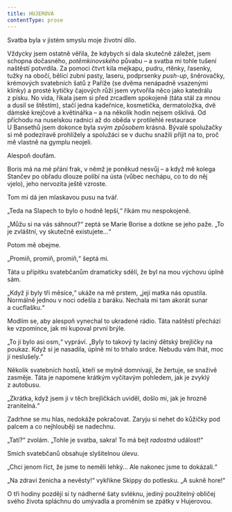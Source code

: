 ```yaml
---
title: HUJEROVÁ
contentType: prose
---
```


<section>

Svatba byla v jistém smyslu moje životní dílo.

Vždycky jsem ostatně věřila, že kdybych si dala skutečně záležet, jsem schopna dočasného, _potěmkinovského_ půvabu – a svatba mi tohle tušení naštěstí potvrdila. Za pomoci čtvrt kila mejkapu, pudru, rtěnky, řasenky, tužky na obočí, bělící zubní pasty, laseru, podprsenky _push-up_, šněrovačky, krémových svatebních šatů z Paříže (se dvěma nenápadně vsazenými klínky) a prosté kytičky čajových růží jsem vytvořila něco jako katedrálu z písku. No vida, říkala jsem si před zrcadlem spokojeně (táta stál za mnou a dusil se štěstím), stačí jedna kadeřnice, kosmetička, dermatoložka, dvě dámské krejčové a květinářka – a na několik hodin nejsem ošklivá. Od příchodu na nuselskou radnici až do oběda v protilehlé restaurace U Bansethů jsem dokonce byla _svým_ _způsobem_ krásná. Bývalé spolužačky si mě podezíravě prohlížely a spolužáci se v duchu snažili přijít na to, proč mě vlastně na gymplu neojeli.

Alespoň doufám.

</section>

<section>

Boris má na mé přání frak, v němž je poněkud nesvůj – a když mě kolega Stančev po obřadu dlouze políbí na ústa (vůbec nechápu, co to do něj vjelo), jeho nervozita ještě vzroste.

Tom mi dá jen mlaskavou pusu na tvář.

„Teda na Slapech to bylo o hodně lepší,“ říkám mu nespokojeně.

„Můžu si na vás sáhnout?“ zeptá se Marie Borise a dotkne se jeho paže. „To je zvláštní, vy skutečně existujete…“

Potom mě obejme.

„Promiň, promiň, promiň,“ šeptá mi.

Táta u přípitku svatebčanům dramaticky sdělí, že byl na mou výchovu úplně sám.

„Když jí byly tři měsíce,“ ukáže na mě prstem, „její matka nás opustila. Normálně jednou v noci odešla z baráku. Nechala mi tam akorát sunar a cucflašku.“

Modlím se, aby alespoň vynechal to ukradené rádio. Táta naštěstí přechází ke vzpomínce, jak mi kupoval první brýle.

„To jí bylo asi osm,“ vypráví. „Byly to takový ty laciný dětský brejličky na poukaz. Když si je nasadila, úplně mi to trhalo srdce. Nebudu vám lhát, moc jí neslušely.“

Několik svatebních hostů, kteří se mylně domnívají, že žertuje, se snaživě zasměje. Táta je napomene krátkým vyčítavým pohledem, jak je zvyklý z autobusu.

„Zkrátka, když jsem ji v těch brejličkách uviděl, došlo mi, jak je hrozně zranitelná.“

Zadrhne se mu hlas, nedokáže pokračovat. Zaryju si nehet do kůžičky pod palcem a co nejhlouběji se nadechnu.

„Tati?“ zvolám. „Tohle je svatba, sakra! To má bejt _radostná_ událost!“

Smích svatebčanů obsahuje slyšitelnou úlevu.

„Chci jenom říct, že jsme to neměli lehký… Ale nakonec jsme to dokázali.“

„Na zdraví ženicha a nevěsty!“ vykřikne Skippy do potlesku. „A sukně hore!“

O tři hodiny později si ty nádherné šaty svléknu, jediný použitelný obličej svého života spláchnu do umývadla a proměním se zpátky v Hujerovou.

</section>
